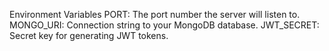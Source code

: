 
Environment Variables
PORT: The port number the server will listen to.
MONGO_URI: Connection string to your MongoDB database.
JWT_SECRET: Secret key for generating JWT tokens.
